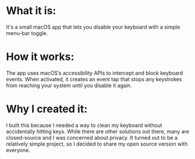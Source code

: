 # What it is:
It's a small macOS app that lets you disable your keyboard with a simple menu-bar toggle.

# How it works:
The app uses macOS’s accessibility APIs to intercept and block keyboard events. When activated, it creates an event tap that stops any keystrokes from reaching your system until you disable it again.

# Why I created it:
I built this because I needed a way to clean my keyboard without accidentally hitting keys. While there are other solutions out there, many are closed-source and I was concerned about privacy. It turned out to be a relatively simple project, so I decided to share my open source version with everyone.
